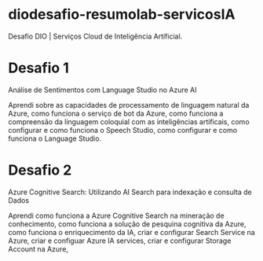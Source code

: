 # diodesafio-resumolab-servicosIA
Desafio DIO | Serviços Cloud de Inteligência Artificial.


# Desafio 1
Análise de Sentimentos com Language Studio no Azure AI

Aprendi sobre as capacidades de processamento de linguagem natural da Azure, como funciona o serviço de bot da Azure, como funciona a compreensão da linguagem coloquial com as inteligências artificais, como configurar e como funciona o Speech Studio, como configurar e como funciona o Language Studio.

# Desafio 2
Azure Cognitive Search: Utilizando AI Search para indexação e consulta de Dados

Aprendi como funciona a Azure Cognitive Search na mineração de conhecimento, como funciona a solução de pesquina cognitiva da Azure, como funciona o enriquecimento da IA, criar e configurar Search Service na Azure, criar e configuar Azure IA services, criar e configurar Storage Account na Azure, 

